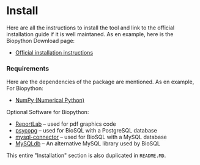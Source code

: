 # Install

Here are all the instructions to install the tool and link to the official installation guide if it is well maintaned. As en example, here is the Biopython Download page:

- [Official installation instructions](https://biopython.org/wiki/Download)

### Requirements

Here are the dependencies of the package are mentioned. As en example, For Biopython:

- [NumPy (Numerical Python)](https://numpy.org/)

Optional Software for Biopython:

- [ReportLab](http://www.reportlab.com/software/downloads/) – used for pdf graphics code
- [psycopg](http://initd.org/psycopg/)  – used for BioSQL with a PostgreSQL database
- [mysql-connector](http://dev.mysql.com/downloads/connector/python/) – used for BioSQL with a MySQL database
- [MySQLdb](http://sourceforge.net/projects/mysql-python) – An alternative MySQL library used by BioSQL

This entire "Installation" section is also duplicated in `README.MD`.